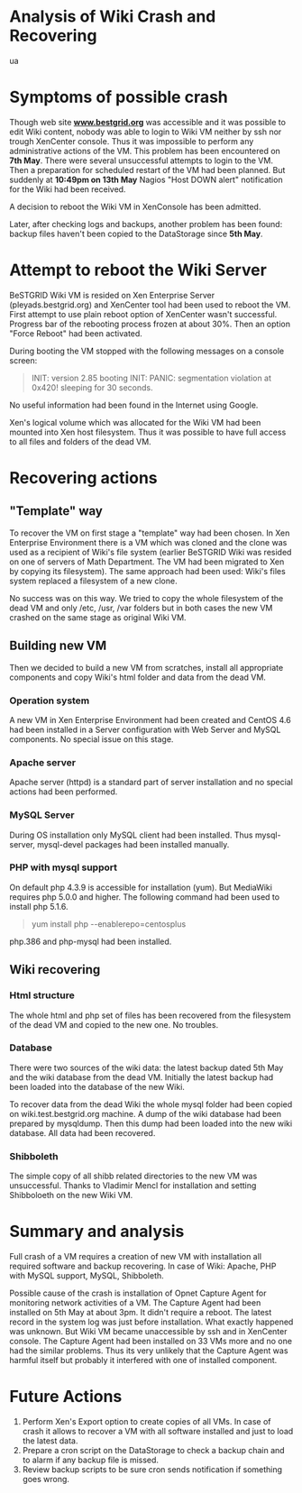 # Analysis of Wiki Crash and Recovering

ua

# Symptoms of possible crash

Though web site **www.bestgrid.org** was accessible and it was possible to edit Wiki content, nobody was able to login to Wiki VM neither by ssh nor trough XenCenter console. Thus it was impossible to perform any administrative actions of the VM. This problem has been encountered on **7th May**. There were several unsuccessful attempts to login to the VM. Then a preparation for scheduled restart of the VM had been planned. But suddenly at **10:49pm on 13th May** Nagios "Host DOWN alert" notification for the Wiki had been received.

A decision to reboot the Wiki VM in XenConsole has been admitted. 

Later, after checking logs and backups, another problem has been found: backup files haven't been copied to the DataStorage since **5th May**.

# Attempt to reboot the Wiki Server

BeSTGRID Wiki VM is resided on Xen Enterprise Server (pleyads.bestgrid.org) and XenCenter tool had been used to reboot the VM. First attempt to use plain reboot option of XenCenter wasn't successful. Progress bar of the rebooting process frozen at about 30%. Then an option "Force Reboot" had been activated.

During booting the VM stopped with the following messages on a console screen:

>  INIT: version 2.85 booting
>  INIT: PANIC: segmentation violation at 0x420! sleeping for 30 seconds.

No useful information had been found in the Internet using Google.

Xen's logical volume which was allocated for the Wiki VM had been mounted into Xen host filesystem. Thus it was possible to have full access to all files and folders of the dead VM.

# Recovering actions

## "Template" way

To recover the VM on first stage a "template" way had been chosen. In Xen Enterprise Environment there is a VM which was cloned and the clone was used as a recipient of Wiki's file system (earlier BeSTGRID Wiki was resided on one of servers of Math Department. The VM had been migrated to Xen by copying its filesystem). The same approach had been used: Wiki's files system replaced a filesystem of a new clone. 

No success was on this way. We tried to copy the whole filesystem of the dead VM and only /etc, /usr, /var folders but in both cases the new VM crashed on the same stage as original Wiki VM.

## Building new VM

Then we decided to build a new VM from scratches, install all appropriate components and copy Wiki's html folder and data from the dead VM. 

### Operation system

A new VM in Xen Enterprise Environment had been created and CentOS 4.6 had been installed in a Server configuration with Web Server and MySQL components. No special issue on this stage.

### Apache server

Apache server (httpd) is a standard part of server installation and no special actions had been performed.

### MySQL Server

During OS installation only MySQL client had been installed. Thus mysql-server, mysql-devel packages had been installed manually. 

### PHP with mysql support

On default php 4.3.9 is accessible for installation (yum). But MediaWiki requires php 5.0.0 and higher. The following command had been used to install php 5.1.6. 

>   yum install php --enablerepo=centosplus

php.386 and php-mysql had been installed.

## Wiki recovering

### Html structure

The whole html and php set of files has been recovered from the filesystem of the dead VM and copied to the new one. No troubles.

### Database

There were two sources of the wiki data: the latest backup dated 5th May and the wiki database from the dead VM. Initially the latest backup had been loaded into the database of the new Wiki. 

To recover data from the dead Wiki the whole mysql folder had been copied on wiki.test.bestgrid.org machine. A dump of the wiki database had been prepared by mysqldump. Then this dump had been loaded into the new wiki database. All data had been recovered. 

### Shibboleth

The simple copy of all shibb related directories to the new VM was unsuccessful. Thanks to Vladimir Mencl for installation and setting Shibboloeth on the new Wiki VM.

# Summary and analysis

Full crash of a VM requires a creation of new VM with installation all required software and backup recovering. In case of Wiki: Apache, PHP with MySQL support, MySQL, Shibboleth. 

Possible cause of the crash is installation of Opnet Capture Agent for monitoring network activities of a VM. The Capture Agent had been installed on 5th May at about 3pm. It didn't require a reboot. The latest record in the system log was just before installation. What exactly happened was unknown. But Wiki VM became unaccessible by ssh and in XenCenter console. The Capture Agent had been installed on 33 VMs more and no one had the similar problems. Thus its very unlikely that the Capture Agent was harmful itself but probably it interfered with one of installed component.

# Future Actions

1. Perform Xen's Export option to create copies of all VMs. In case of crash it allows to recover a VM with all software installed and just to load the latest data.
2. Prepare a cron script on the DataStorage to check a backup chain and to alarm if any backup file is missed.
3. Review backup scripts to be sure cron sends notification if something goes wrong.
